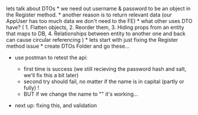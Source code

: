 lets talk about DTOs
    * we need out username & password to be an object in the Register method.
    * another reason is to return relevant data (our AppUser has too much data we don't need to the FE)
    * what other uses DTO have? (
        1. Flatten objects, 
        2. Reorder them,
        3. Hiding props from an entity that maps to DB, 
        4. Relationships between entity to another one and back can cause circular referencing )
    * lets start with just fixing the Register method issue
    * create DTOs Folder and go these...


- use postman to retest the api:
    * first time is success (we still recieving the password hash and salt, we'll fix this a bit later)
    * second try should fail, no matter if the name is in capital (partly or fully) !
    * BUT if we change the name to "" it's working...

- next up: fixing this, and validation